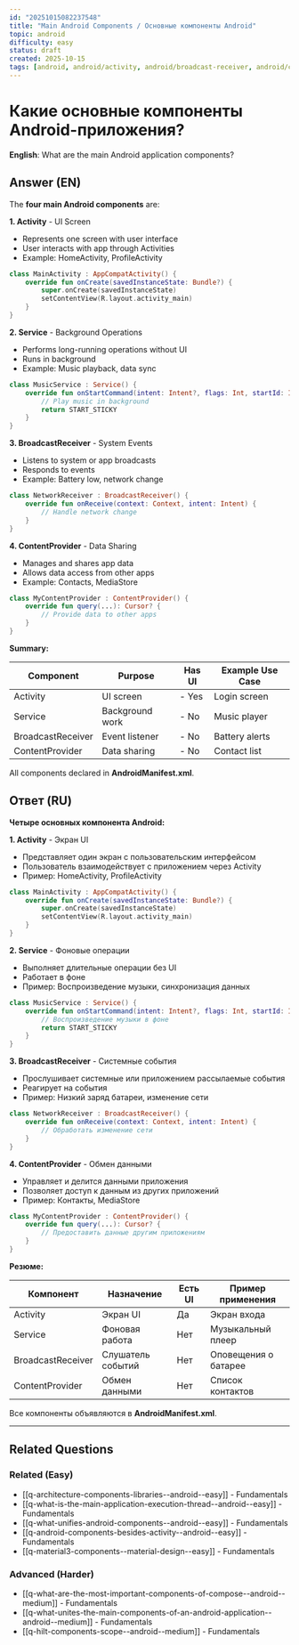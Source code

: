 ```yaml
---
id: "20251015082237548"
title: "Main Android Components / Основные компоненты Android"
topic: android
difficulty: easy
status: draft
created: 2025-10-15
tags: [android, android/activity, android/broadcast-receiver, android/content-provider, android/service, broadcast-receiver, components, content-provider, service, difficulty/easy]
---
```

# Какие основные компоненты Android-приложения?

**English**: What are the main Android application components?

## Answer (EN)
The **four main Android components** are:

**1. Activity** - UI Screen
- Represents one screen with user interface
- User interacts with app through Activities
- Example: HomeActivity, ProfileActivity

```kotlin
class MainActivity : AppCompatActivity() {
    override fun onCreate(savedInstanceState: Bundle?) {
        super.onCreate(savedInstanceState)
        setContentView(R.layout.activity_main)
    }
}
```

**2. Service** - Background Operations
- Performs long-running operations without UI
- Runs in background
- Example: Music playback, data sync

```kotlin
class MusicService : Service() {
    override fun onStartCommand(intent: Intent?, flags: Int, startId: Int): Int {
        // Play music in background
        return START_STICKY
    }
}
```

**3. BroadcastReceiver** - System Events
- Listens to system or app broadcasts
- Responds to events
- Example: Battery low, network change

```kotlin
class NetworkReceiver : BroadcastReceiver() {
    override fun onReceive(context: Context, intent: Intent) {
        // Handle network change
    }
}
```

**4. ContentProvider** - Data Sharing
- Manages and shares app data
- Allows data access from other apps
- Example: Contacts, MediaStore

```kotlin
class MyContentProvider : ContentProvider() {
    override fun query(...): Cursor? {
        // Provide data to other apps
    }
}
```

**Summary:**

| Component | Purpose | Has UI | Example Use Case |
|-----------|---------|--------|------------------|
| Activity | UI screen | - Yes | Login screen |
| Service | Background work | - No | Music player |
| BroadcastReceiver | Event listener | - No | Battery alerts |
| ContentProvider | Data sharing | - No | Contact list |

All components declared in **AndroidManifest.xml**.

## Ответ (RU)

**Четыре основных компонента Android:**

**1. Activity** - Экран UI
- Представляет один экран с пользовательским интерфейсом
- Пользователь взаимодействует с приложением через Activity
- Пример: HomeActivity, ProfileActivity

```kotlin
class MainActivity : AppCompatActivity() {
    override fun onCreate(savedInstanceState: Bundle?) {
        super.onCreate(savedInstanceState)
        setContentView(R.layout.activity_main)
    }
}
```

**2. Service** - Фоновые операции
- Выполняет длительные операции без UI
- Работает в фоне
- Пример: Воспроизведение музыки, синхронизация данных

```kotlin
class MusicService : Service() {
    override fun onStartCommand(intent: Intent?, flags: Int, startId: Int): Int {
        // Воспроизведение музыки в фоне
        return START_STICKY
    }
}
```

**3. BroadcastReceiver** - Системные события
- Прослушивает системные или приложением рассылаемые события
- Реагирует на события
- Пример: Низкий заряд батареи, изменение сети

```kotlin
class NetworkReceiver : BroadcastReceiver() {
    override fun onReceive(context: Context, intent: Intent) {
        // Обработать изменение сети
    }
}
```

**4. ContentProvider** - Обмен данными
- Управляет и делится данными приложения
- Позволяет доступ к данным из других приложений
- Пример: Контакты, MediaStore

```kotlin
class MyContentProvider : ContentProvider() {
    override fun query(...): Cursor? {
        // Предоставить данные другим приложениям
    }
}
```

**Резюме:**

| Компонент | Назначение | Есть UI | Пример применения |
|-----------|------------|---------|-------------------|
| Activity | Экран UI | Да | Экран входа |
| Service | Фоновая работа | Нет | Музыкальный плеер |
| BroadcastReceiver | Слушатель событий | Нет | Оповещения о батарее |
| ContentProvider | Обмен данными | Нет | Список контактов |

Все компоненты объявляются в **AndroidManifest.xml**.


---

## Related Questions

### Related (Easy)
- [[q-architecture-components-libraries--android--easy]] - Fundamentals
- [[q-what-is-the-main-application-execution-thread--android--easy]] - Fundamentals
- [[q-what-unifies-android-components--android--easy]] - Fundamentals
- [[q-android-components-besides-activity--android--easy]] - Fundamentals
- [[q-material3-components--material-design--easy]] - Fundamentals

### Advanced (Harder)
- [[q-what-are-the-most-important-components-of-compose--android--medium]] - Fundamentals
- [[q-what-unites-the-main-components-of-an-android-application--android--medium]] - Fundamentals
- [[q-hilt-components-scope--android--medium]] - Fundamentals
